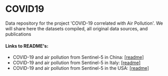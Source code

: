 # COVID19
Data repository for the project 'COVID-19 correlated with Air Pollution'.
We will share here the datasets compiled, all  original data sources, and publications

#### Links to README's: 
- COVID-19 and air pollution from Sentinel-5 in China: [[readme]](China/README_China.md)
- COVID-19 and air pollution from Sentinel-5 in Italy: [[readme]](Italy/README_Italy.md)
- COVID-19 and air pollution from Sentinel-5 in the USA: [[readme]](USA/README_USA.md)
